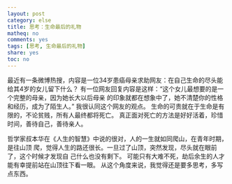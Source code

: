 ```yaml
---
layout: post
category: else
title: 思考：生命最后的礼物
matheq: no
comments: yes
tags: [思考, 生命最后的礼物]
share: yes
toc: no
---
```


最近有一条微博热搜，内容是一位34岁患癌母亲求助网友：在自己生命的尽头能给其4岁的女儿留下什么？
有一位网友回复内容是这样：“这个女儿最想要的是一个完整的母亲，因为她长大以后母亲
的印象就都在想象中了，她不清楚你的性格和经历，成为了陌生人。”
我很认同这个网友的观点。
生命的可贵就在于生命是有限的，不论贫贱，所有人最终都将死亡。
真正面对死亡的方法是好好活着，珍惜时间，善待自己，善待亲人。

哲学家叔本华在《人生的智慧》中说的很对，人的一生就如同爬山，在青年时期，是往山顶
爬，觉得人生的路还很长。一旦过了山顶，突然发现，尽头就在眼前了，这个时候才发现自
己什么也没有剩下。
可能只有大难不死，劫后余生的人才能有幸提前站在山顶往下看一眼。
从这个角度来说，我觉得还是要多思考，多写点东西。

